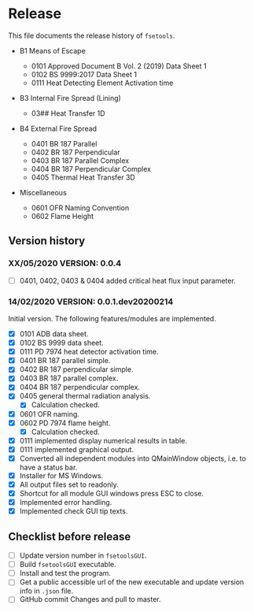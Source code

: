 # Release

This file documents the release history of `fsetools`.

- B1 Means of Escape
    - 0101 Approved Document B Vol. 2 (2019) Data Sheet 1
    - 0102 BS 9999:2017 Data Sheet 1
    - 0111 Heat Detecting Element Activation time
    
- B3 Internal Fire Spread (Lining)
    - 03## Heat Transfer 1D
    
- B4 External Fire Spread
    - 0401 BR 187 Parallel
    - 0402 BR 187 Perpendicular
    - 0403 BR 187 Parallel Complex
    - 0404 BR 187 Perpendicular Complex
    - 0405 Thermal Heat Transfer 3D
    
- Miscellaneous
    - 0601 OFR Naming Convention
    - 0602 Flame Height

## Version history

### XX/05/2020 VERSION: 0.0.4

- [ ] 0401, 0402, 0403 & 0404 added critical heat flux input parameter. 

### 14/02/2020 VERSION: 0.0.1.dev20200214

Initial version. The following features/modules are implemented.

- [x] 0101 ADB data sheet.
- [x] 0102 BS 9999 data sheet.
- [x] 0111 PD 7974 heat detector activation time.
- [x] 0401 BR 187 parallel simple.
- [x] 0402 BR 187 perpendicular simple.
- [x] 0403 BR 187 parallel complex.
- [x] 0404 BR 187 perpendicular complex.
- [x] 0405 general thermal radiation analysis.
    - [x] Calculation checked.
- [x] 0601 OFR naming.
- [x] 0602 PD 7974 flame height.
    - [x] Calculation checked.
- [x] 0111 implemented display numerical results in table.
- [x] 0111 implemented graphical output.
- [x] Converted all independent modules into QMainWindow objects, i.e. to have a status bar.
- [x] Installer for MS Windows.
- [x] All output files set to readonly.
- [x] Shortcut for all module GUI windows press ESC to close.
- [x] Implemented error handling.
- [x] Implemented check GUI tip texts.

## Checklist before release

- [ ] Update version number in `fsetoolsGUI`.
- [ ] Build `fsetoolsGUI` executable.
- [ ] Install and test the program.
- [ ] Get a public accessible url of the new executable and update version info in `.json` file.
- [ ] GitHub commit Changes and pull to master.
